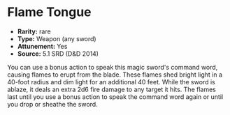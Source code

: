 
# Flame Tongue

* **Rarity:** rare
* **Type:** Weapon (any sword)
* **Attunement:** Yes
* **Source:** 5.1 SRD (D&D 2014)


You can use a bonus action to speak this magic sword's command word, causing flames to erupt from the blade. These flames shed bright light in a 40-foot radius and dim light for an additional 40 feet. While the sword is ablaze, it deals an extra 2d6 fire damage to any target it hits. The flames last until you use a bonus action to speak the command word again or until you drop or sheathe the sword.
